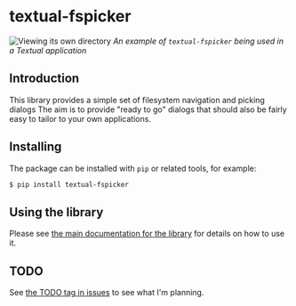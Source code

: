 # textual-fspicker

![Viewing its own directory](https://raw.githubusercontent.com/davep/textual-fspicker/main/img/textual-fspicker.png)
*An example of `textual-fspicker` being used in a Textual application*

## Introduction

This library provides a simple set of filesystem navigation and picking
dialogs The aim is to provide "ready to go" dialogs that should also be
fairly easy to tailor to your own applications.

## Installing

The package can be installed with `pip` or related tools, for example:

```sh
$ pip install textual-fspicker
```

## Using the library

Please see [the main documentation for the
library](https://blog.davep.org/textual-fspicker/) for details on how to use
it.

## TODO

See [the TODO tag in
issues](https://github.com/davep/textual-fspicker/issues?q=is%3Aissue+is%3Aopen+label%3ATODO)
to see what I'm planning.


[//]: # (README.md ends here)
